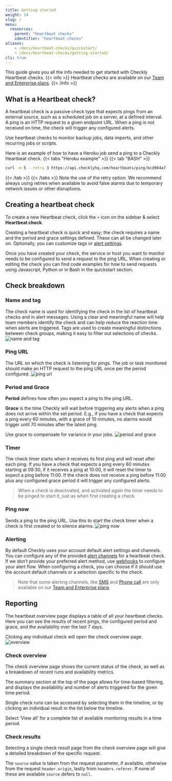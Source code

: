 ```yaml
---
title: Getting started
weight: 14
slug: /
menu:
  resources:
    parent: "Heartbeat checks"
    identifier: "heartbeat-checks"
aliases:
    - /docs/heartbeat-checks/quickstart/
    - /docs/heartbeat-checks/getting-started/
cli: true
---
```


This guide gives you all the info needed to get started with Checkly Heartbeat checks.
{{< info >}}
Heartbeat checks are available on our [Team and Enterprise plans](https://www.checklyhq.com/pricing#features).
{{< /info >}}

## What is a Heartbeat check?

A heartbeat check is a passive check type that expects pings from an external source, such as a scheduled job on a server, at a defined interval. A ping is an HTTP request to a given endpoint URL. 
When a ping is not received on time, the check will trigger any configured alerts.

Use heartbeat checks to monitor backup jobs, data imports, and other recurring jobs or scripts.

Here is an example of how to have a Heroku job send a ping to a Checkly Heartbeat check.
{{< tabs "Heroku example" >}}
{{< tab "BASH" >}}
```BASH
curl -m 5 --retry 3 https://api.checklyhq.com/heartbeats/ping/bcd964a7-6f15-49a5-bac1-4be8059670ec;
```
{{< /tab >}}
{{< /tabs >}}
Note the use of the retry option. We recommend always using retries when available to avoid false alarms due to temporary network issues or other disruptions.

## Creating a heartbeat check

To create a new Heartbeat check, click the `+` icon on the sidebar & select **Heartbeat check**.

Creating a heartbeat check is quick and easy; the check requires a name and the period and grace settings defined. These can all be changed later on. Optionally, you can customize tags or [alert settings](/docs/alerting).

Once you have created your check, the service or host you want to monitor needs to be configured to send a request to the ping URL. When creating or editing the check you can find code examples for how to send requests using Javascript, Python or in Bash in the quickstart section.

## Check breakdown

### Name and tag
The check name is used for identifying the check in the list of heartbeat checks and in alert messages. Using a clear and meaningful name will help team members identify the check and can help reduce the reaction time when alerts are triggered. 
Tags are used to create meaningful distinctions between check groups, making it easy to filter out selections of checks. 
![name and tag](/docs/images/heartbeat-checks/getting-started-name-and-tag.png)

### Ping URL
The URL on which the check is listening for pings. The job or task monitored should make an HTTP request to the ping URL once per the period configured.
![ping url](/docs/images/heartbeat-checks/getting-started-ping-url.png)

### Period and Grace
**Period** defines how often you expect a ping to the ping URL. 

**Grace** is the time Checkly will wait before triggering any alerts when a ping does not arrive within the set period. E.g., if you have a check that expects a ping every 60 minutes, with a grace of 10 minutes, no alarms would trigger until 70 minutes after the latest ping.

Use grace to compensate for variance in your jobs.
![period and grace](/docs/images/heartbeat-checks/getting-started-period-and-grace.png)

### Timer
The check timer starts when it receives its first ping and will reset after each ping. 
If you have a check that expects a ping every 60 minutes starting at 09:30, if it receives a ping at 10:00, it will reset the timer to expect a ping before 11:00. If the check does not receive a ping before 11:00 plus any configured grace period it will trigger any configured alerts.
> When a check is deactivated, and activated again the timer needs to be pinged to start it, just as when first creating a check.

### Ping now
Sends a ping to the ping URL. Use this to start the check timer when a check is first created or to silence alarms.
![ping now](/docs/images/heartbeat-checks/getting-started-ping-now.png)

### Alerting
By default Checkly uses your account default alert settings and channels. You can configure any of the provided [alert channels](/docs/alerting/alert-channels/#managing-alert-channels) for a heartbeat check. If we don’t provide your preferred alert method, use [webhooks](/docs/alerting/webhooks) to configure your alert flow. When configuring a check, you can choose if it should use the account default channels or a selection specific to the check. 

> Note that some alerting channels, like [SMS](/docs/alerting/sms-delivery/) and [Phone call](/docs/alerting/phone-calls) are only available on our [Team and Enterprise plans](https://www.checklyhq.com/pricing#features) 


## Reporting
The heartbeat overview page displays a table of all your heartbeat checks. Here you can see the results of recent pings, the configured period and grace, and the availability over the last 7 days.

Clicking any individual check will open the check overview page.
![overview](/docs/images/heartbeat-checks/getting-started-overview.png)

### Check overview
The check overview page shows the current status of the check, as well as a breakdown of recent runs and availability metrics.

The summary section at the top of the page allows for time-based filtering, and displays the availability and number of alerts triggered for the given time period.

Single check runs can be accessed by selecting them in the timeline, or by clicking an individual result in the list below the timeline.

Select ‘View all’ for a complete list of available monitoring results in a time period.

### Check results

Selecting a single check result page from the check overview page will give a detailed breakdown of the specific request. 

The `source`  value is taken from the request parameter, if available, otherwise from the request `header.origin`, lastly from `headers.referer`. If none of these are available `source` defers to `null`.

